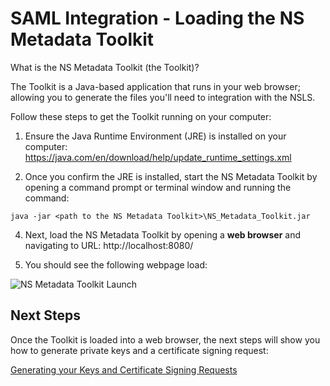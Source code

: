 # SAML Integration - Loading the NS Metadata Toolkit

What is the NS Metadata Toolkit (the Toolkit)? 

The Toolkit is a Java-based application that runs in your web browser; allowing you to generate the files you'll need to integration with the NSLS. 

Follow these steps to get the Toolkit running on your computer:

1. Ensure the Java Runtime Environment (JRE) is installed on your computer: https://java.com/en/download/help/update_runtime_settings.xml

2. Once you confirm the JRE is installed, start the NS Metadata Toolkit by opening a command prompt or terminal window and running the command: 

```java -jar <path to the NS Metadata Toolkit>\NS_Metadata_Toolkit.jar```

4. Next, load the NS Metadata Toolkit by opening a **web browser** and navigating to URL: http://localhost:8080/

6. You should see the following webpage load: 

![NS Metadata Toolkit Launch](https://github.com/Digital-Platform-Services/Nova-Scotia-Login-Service/blob/master/SAML%20Integration%20Images/SAML%20Integration%201.2%20Loading%20NS%20Metadata%20Toolkit-01.png?raw=true)

## Next Steps
Once the Toolkit is loaded into a web browser, the next steps will show you how to generate private keys and a certificate signing request: 

[Generating your Keys and Certificate Signing Requests]()
